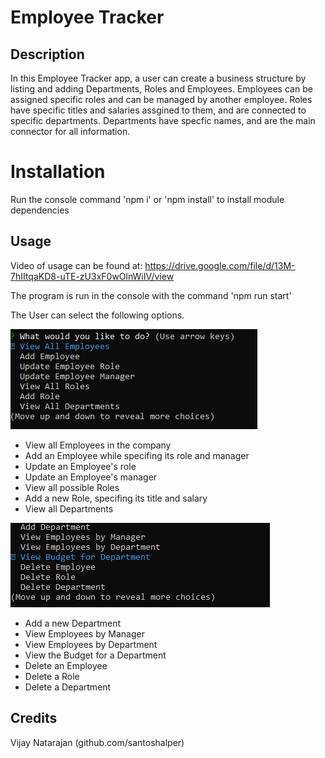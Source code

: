 # Employee Tracker

## Description

In this Employee Tracker app, a user can create a business structure by listing and adding Departments, Roles and Employees. Employees can be assigned specific roles and can be managed by another employee. Roles have specific titles and salaries assgined to them, and are connected to specific departments. Departments have specfic names, and are the main connector for all information.

# Installation

Run the console command 'npm i' or 'npm install' to install module dependencies

## Usage

Video of usage can be found at: https://drive.google.com/file/d/13M-7hIItqaKD8-uTE-zU3xF0wOlnWiIV/view

The program is run in the console with the command 'npm run start'

The User can select the following options.

![example1](./assets/img/Capture1.PNG)
* View all Employees in the company
* Add an Employee while specifing its role and manager
* Update an Employee's role
* Update an Employee's manager
* View all possible Roles
* Add a new Role, specifing its title and salary
* View all Departments

![example2](./assets/img/Capture2.PNG)
* Add a new Department
* View Employees by Manager
* View Employees by Department
* View the Budget for a Department
* Delete an Employee
* Delete a Role
* Delete a Department

## Credits

Vijay Natarajan (github.com/santoshalper)

